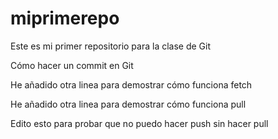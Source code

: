 # miprimerepo
Este es mi primer repositorio para la clase de Git

Cómo hacer un commit en Git

He añadido otra linea para demostrar cómo funciona fetch

He añadido otra linea para demostrar cómo funciona pull

Edito esto para probar que no puedo hacer push sin hacer pull
